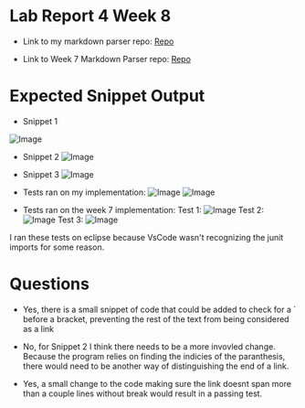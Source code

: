 # Lab Report 4 Week 8 

- Link to my markdown parser repo: 
[Repo](https://github.com/imsanika03/markdown-parser)

- Link to Week 7 Markdown Parser repo: 
[Repo](https://github.com/TuannDang/markdown-parser)

# Expected Snippet Output

- Snippet 1 

![Image](labreport4sc1.png)

- Snippet 2
![Image](labreport4sc2.png)

- Snippet 3
![Image](labreport4sc3.png)

- Tests ran on my implementation: 
![Image](labreport4sc13.png)
![Image](labreport4sc5.png)

- Tests ran on the week 7 implementation: 
Test 1: 
![Image](labreport4sc14.png)
Test 2: 
![Image](labreport4sc15.png)
Test 3: 
![Image](labreport4sc16.png)

I ran these tests on eclipse because VsCode wasn't recognizing the junit imports for some reason. 

# Questions 

- Yes, there is a small snippet of code that could be added to check for  a ` before a bracket, preventing the rest of the text from being considered as a link 

- No, for Snippet 2 I think there needs to be a more invovled change. Because the program relies on finding the indicies of the paranthesis, there would need to be another way of distinguishing the end of a link. 

- Yes, a small change to the code making sure the link doesnt span more than a couple lines without break would result in a passing test. 